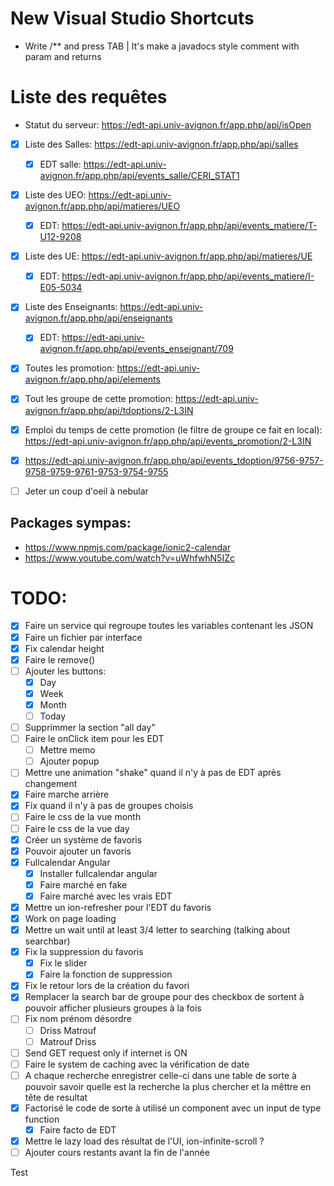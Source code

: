 # New Visual Studio Shortcuts

* Write /** and press TAB | It's make a javadocs style comment with param and returns

# Liste des requêtes

* Statut du serveur: https://edt-api.univ-avignon.fr/app.php/api/isOpen

- [x] Liste des Salles: https://edt-api.univ-avignon.fr/app.php/api/salles
  - [x] EDT salle: https://edt-api.univ-avignon.fr/app.php/api/events_salle/CERI_STAT1
- [x] Liste des UEO: https://edt-api.univ-avignon.fr/app.php/api/matieres/UEO
  - [x] EDT: https://edt-api.univ-avignon.fr/app.php/api/events_matiere/T-U12-9208
- [x] Liste des UE: https://edt-api.univ-avignon.fr/app.php/api/matieres/UE
  - [x] EDT: https://edt-api.univ-avignon.fr/app.php/api/events_matiere/I-E05-5034
- [x] Liste des Enseignants: https://edt-api.univ-avignon.fr/app.php/api/enseignants
  - [x] EDT: https://edt-api.univ-avignon.fr/app.php/api/events_enseignant/709

- [x] Toutes les promotion: https://edt-api.univ-avignon.fr/app.php/api/elements
- [x] Tout les groupe de cette promotion: https://edt-api.univ-avignon.fr/app.php/api/tdoptions/2-L3IN
- [x] Emploi du temps de cette promotion (le filtre de groupe ce fait en local): https://edt-api.univ-avignon.fr/app.php/api/events_promotion/2-L3IN
- [x] https://edt-api.univ-avignon.fr/app.php/api/events_tdoption/9756-9757-9758-9759-9761-9753-9754-9755

- [ ] Jeter un coup d'oeil à nebular

## Packages sympas:

* https://www.npmjs.com/package/ionic2-calendar
* https://www.youtube.com/watch?v=uWhfwhN5IZc

# TODO:

- [x] Faire un service qui regroupe toutes les variables contenant les JSON
- [x] Faire un fichier par interface
- [x] Fix calendar height
- [x] Faire le remove()
- [ ] Ajouter les buttons:
  - [x] Day
  - [x] Week
  - [x] Month
  - [ ] Today
- [ ] Supprimmer la section "all day"
- [ ] Faire le onClick item pour les EDT
  - [ ] Mettre memo
  - [ ] Ajouter popup
- [ ] Mettre une animation "shake" quand il n'y à pas de EDT après changement
- [x] Faire marche arrière
- [x] Fix quand il n'y à pas de groupes choisis
- [ ] Faire le css de la vue month
- [ ] Faire le css de la vue day
- [x] Créer un système de favoris
- [x] Pouvoir ajouter un favoris
- [x] Fullcalendar Angular
  - [x] Installer fullcalendar angular
  - [x] Faire marché en fake
  - [x] Faire marché avec les vrais EDT
- [x] Mettre un ion-refresher pour l'EDT du favoris
- [x] Work on page loading
- [x] Mettre un wait until at least 3/4 letter to searching (talking about searchbar)
- [x] Fix la suppression du favoris
  - [x] Fix le slider
  - [x] Faire la fonction de suppression
- [x] Fix le retour lors de la création du favori
- [x] Remplacer la search bar de groupe pour des checkbox de sortent à pouvoir afficher plusieurs groupes à la fois
- [ ] Fix nom prénom désordre
  - [ ] Driss Matrouf
  - [ ] Matrouf Driss
- [ ] Send GET request only if internet is ON
- [ ] Faire le system de caching avec la vérification de date
- [ ] A chaque recherche enregistrer celle-ci dans une table de sorte à pouvoir savoir quelle est la recherche la plus chercher et la mêttre en tête de resultat
- [x] Factorisé le code de sorte à utilisé un component avec un input de type function
  - [x] Faire facto de EDT
- [x] Mettre le lazy load des résultat de l'UI, ion-infinite-scroll ?
- [ ] Ajouter cours restants avant la fin de l'année

Test